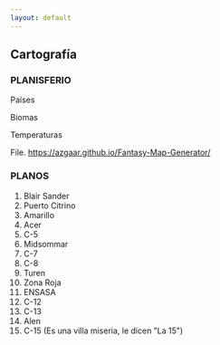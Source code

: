 ```yaml
---
layout: default
---
```


<h2>Cartografía</h2>

<h3>PLANISFERIO</h3>

Países

Biomas

Temperaturas

File. 
https://azgaar.github.io/Fantasy-Map-Generator/

<h3>PLANOS</h3>

1. Blair Sander
1. Puerto Citrino
1. Amarillo
1. Acer
1. C-5
1. Midsommar
1. C-7
1. C-8
1. Turen
1. Zona Roja
1. ENSASA
1. C-12
1. C-13
1. Alen
1. C-15 (Es una villa miseria,
le dicen "La 15")
